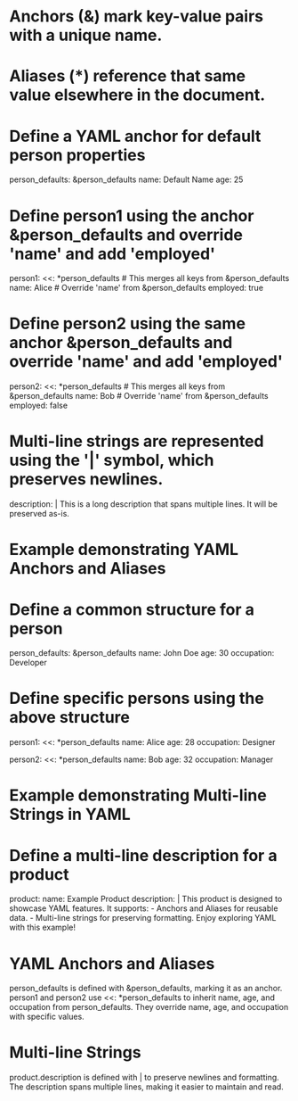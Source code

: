# Anchors (&) mark key-value pairs with a unique name.
# Aliases (*) reference that same value elsewhere in the document.

# Define a YAML anchor for default person properties
person_defaults: &person_defaults
  name: Default Name
  age: 25

# Define person1 using the anchor &person_defaults and override 'name' and add 'employed'
person1:
  <<: *person_defaults  # This merges all keys from &person_defaults
  name: Alice           # Override 'name' from &person_defaults
  employed: true

# Define person2 using the same anchor &person_defaults and override 'name' and add 'employed'
person2:
  <<: *person_defaults  # This merges all keys from &person_defaults
  name: Bob             # Override 'name' from &person_defaults
  employed: false

# Multi-line strings are represented using the '|' symbol, which preserves newlines.
description: |
  This is a long description
  that spans multiple lines.
  It will be preserved as-is.

# Example demonstrating YAML Anchors and Aliases

# Define a common structure for a person
person_defaults: &person_defaults
  name: John Doe
  age: 30
  occupation: Developer

# Define specific persons using the above structure
person1:
  <<: *person_defaults
  name: Alice
  age: 28
  occupation: Designer

person2:
  <<: *person_defaults
  name: Bob
  age: 32
  occupation: Manager

# Example demonstrating Multi-line Strings in YAML

# Define a multi-line description for a product
product:
  name: Example Product
  description: |
    This product is designed to showcase YAML features.
    It supports:
    - Anchors and Aliases for reusable data.
    - Multi-line strings for preserving formatting.
    Enjoy exploring YAML with this example!

# YAML Anchors and Aliases
person_defaults is defined with &person_defaults, marking it as an anchor.
person1 and person2 use <<: *person_defaults to inherit name, age, and occupation from person_defaults. They override name, age, and occupation with specific values.

# Multi-line Strings
product.description is defined with | to preserve newlines and formatting.
The description spans multiple lines, making it easier to maintain and read.
